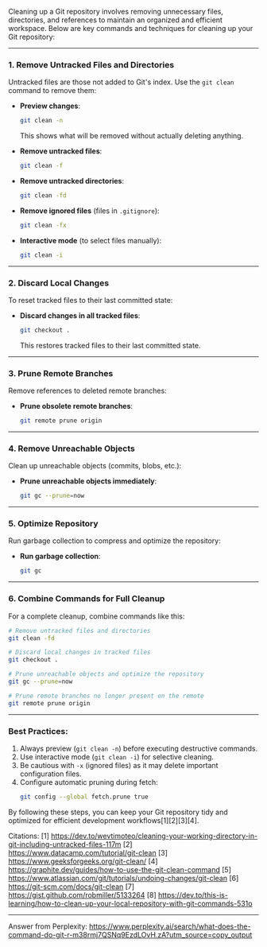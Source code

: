 Cleaning up a Git repository involves removing unnecessary files, directories, and references to maintain an organized and
efficient workspace. Below are key commands and techniques for cleaning up your Git repository:

---

### **1. Remove Untracked Files and Directories**

Untracked files are those not added to Git's index. Use the `git clean` command to remove them:

- **Preview changes**:

  ```bash
  git clean -n
  ```

  This shows what will be removed without actually deleting anything.

- **Remove untracked files**:

  ```bash
  git clean -f
  ```

- **Remove untracked directories**:

  ```bash
  git clean -fd
  ```

- **Remove ignored files** (files in `.gitignore`):

  ```bash
  git clean -fx
  ```

- **Interactive mode** (to select files manually):
  ```bash
  git clean -i
  ```

---

### **2. Discard Local Changes**

To reset tracked files to their last committed state:

- **Discard changes in all tracked files**:
  ```bash
  git checkout .
  ```
  This restores tracked files to their last committed state.

---

### **3. Prune Remote Branches**

Remove references to deleted remote branches:

- **Prune obsolete remote branches**:
  ```bash
  git remote prune origin
  ```

---

### **4. Remove Unreachable Objects**

Clean up unreachable objects (commits, blobs, etc.):

- **Prune unreachable objects immediately**:
  ```bash
  git gc --prune=now
  ```

---

### **5. Optimize Repository**

Run garbage collection to compress and optimize the repository:

- **Run garbage collection**:
  ```bash
  git gc
  ```

---

### **6. Combine Commands for Full Cleanup**

For a complete cleanup, combine commands like this:

```bash
# Remove untracked files and directories
git clean -fd

# Discard local changes in tracked files
git checkout .

# Prune unreachable objects and optimize the repository
git gc --prune=now

# Prune remote branches no longer present on the remote
git remote prune origin
```

---

### Best Practices:

1. Always preview (`git clean -n`) before executing destructive commands.
2. Use interactive mode (`git clean -i`) for selective cleaning.
3. Be cautious with `-x` (ignored files) as it may delete important configuration files.
4. Configure automatic pruning during fetch:
   ```bash
   git config --global fetch.prune true
   ```

By following these steps, you can keep your Git repository tidy and optimized for efficient development
workflows[1][2][3][4].

Citations: [1] https://dev.to/wevtimoteo/cleaning-your-working-directory-in-git-including-untracked-files-117m [2]
https://www.datacamp.com/tutorial/git-clean [3] https://www.geeksforgeeks.org/git-clean/ [4]
https://graphite.dev/guides/how-to-use-the-git-clean-command [5]
https://www.atlassian.com/git/tutorials/undoing-changes/git-clean [6] https://git-scm.com/docs/git-clean [7]
https://gist.github.com/robmiller/5133264 [8]
https://dev.to/this-is-learning/how-to-clean-up-your-local-repository-with-git-commands-531o

---

Answer from Perplexity:
https://www.perplexity.ai/search/what-does-the-command-do-git-r-m38rmj7QSNq9EzdLOvH.zA?utm_source=copy_output
